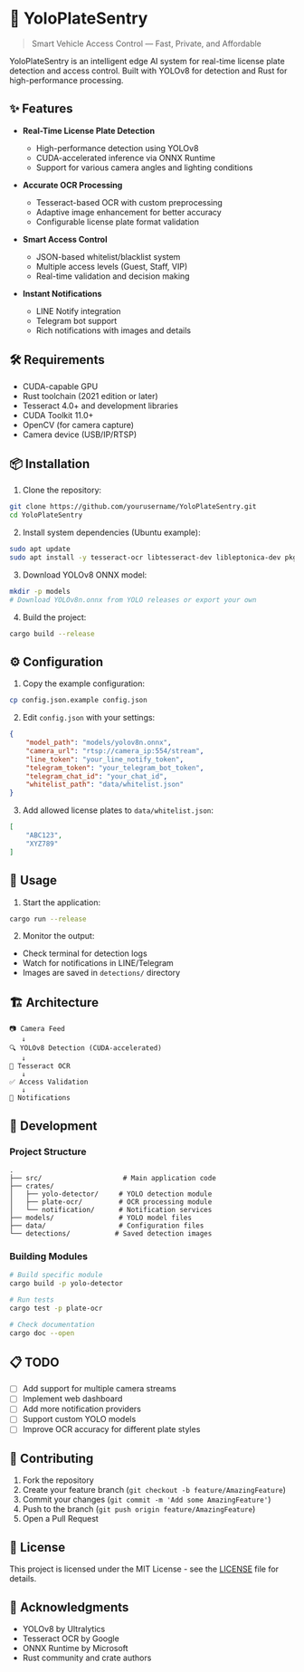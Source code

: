 # 🚗 YoloPlateSentry

> Smart Vehicle Access Control — Fast, Private, and Affordable

YoloPlateSentry is an intelligent edge AI system for real-time license plate detection and access control. Built with YOLOv8 for detection and Rust for high-performance processing.

## ✨ Features

- **Real-Time License Plate Detection**
  - High-performance detection using YOLOv8
  - CUDA-accelerated inference via ONNX Runtime
  - Support for various camera angles and lighting conditions

- **Accurate OCR Processing**
  - Tesseract-based OCR with custom preprocessing
  - Adaptive image enhancement for better accuracy
  - Configurable license plate format validation

- **Smart Access Control**
  - JSON-based whitelist/blacklist system
  - Multiple access levels (Guest, Staff, VIP)
  - Real-time validation and decision making

- **Instant Notifications**
  - LINE Notify integration
  - Telegram bot support
  - Rich notifications with images and details

## 🛠 Requirements

- CUDA-capable GPU
- Rust toolchain (2021 edition or later)
- Tesseract 4.0+ and development libraries
- CUDA Toolkit 11.0+
- OpenCV (for camera capture)
- Camera device (USB/IP/RTSP)

## 📦 Installation

1. Clone the repository:
```bash
git clone https://github.com/yourusername/YoloPlateSentry.git
cd YoloPlateSentry
```

2. Install system dependencies (Ubuntu example):
```bash
sudo apt update
sudo apt install -y tesseract-ocr libtesseract-dev libleptonica-dev pkg-config
```

3. Download YOLOv8 ONNX model:
```bash
mkdir -p models
# Download YOLOv8n.onnx from YOLO releases or export your own
```

4. Build the project:
```bash
cargo build --release
```

## ⚙️ Configuration

1. Copy the example configuration:
```bash
cp config.json.example config.json
```

2. Edit `config.json` with your settings:
```json
{
    "model_path": "models/yolov8n.onnx",
    "camera_url": "rtsp://camera_ip:554/stream",
    "line_token": "your_line_notify_token",
    "telegram_token": "your_telegram_bot_token",
    "telegram_chat_id": "your_chat_id",
    "whitelist_path": "data/whitelist.json"
}
```

3. Add allowed license plates to `data/whitelist.json`:
```json
[
    "ABC123",
    "XYZ789"
]
```

## 🚀 Usage

1. Start the application:
```bash
cargo run --release
```

2. Monitor the output:
- Check terminal for detection logs
- Watch for notifications in LINE/Telegram
- Images are saved in `detections/` directory

## 🏗 Architecture

```plaintext
📷 Camera Feed
   ↓
🔍 YOLOv8 Detection (CUDA-accelerated)
   ↓
📝 Tesseract OCR
   ↓
✅ Access Validation
   ↓
📱 Notifications
```

## 🔧 Development

### Project Structure
```
.
├── src/                    # Main application code
├── crates/
│   ├── yolo-detector/     # YOLO detection module
│   ├── plate-ocr/         # OCR processing module
│   └── notification/      # Notification services
├── models/                # YOLO model files
├── data/                  # Configuration files
└── detections/           # Saved detection images
```

### Building Modules
```bash
# Build specific module
cargo build -p yolo-detector

# Run tests
cargo test -p plate-ocr

# Check documentation
cargo doc --open
```

## 📋 TODO

- [ ] Add support for multiple camera streams
- [ ] Implement web dashboard
- [ ] Add more notification providers
- [ ] Support custom YOLO models
- [ ] Improve OCR accuracy for different plate styles

## 🤝 Contributing

1. Fork the repository
2. Create your feature branch (`git checkout -b feature/AmazingFeature`)
3. Commit your changes (`git commit -m 'Add some AmazingFeature'`)
4. Push to the branch (`git push origin feature/AmazingFeature`)
5. Open a Pull Request

## 📜 License

This project is licensed under the MIT License - see the [LICENSE](LICENSE) file for details.

## 🙏 Acknowledgments

- YOLOv8 by Ultralytics
- Tesseract OCR by Google
- ONNX Runtime by Microsoft
- Rust community and crate authors
